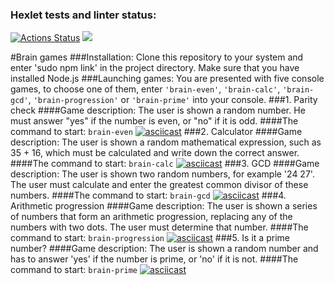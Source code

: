 ### Hexlet tests and linter status:
[![Actions Status](https://github.com/wq4rsz/frontend-project-44/workflows/hexlet-check/badge.svg)](https://github.com/wq4rsz/frontend-project-44/actions)
<a href="https://codeclimate.com/github/wq4rsz/frontend-project-44/maintainability"><img src="https://api.codeclimate.com/v1/badges/19a2299076ce04608a0b/maintainability" /></a>

#Brain games
###Installation:
Clone this repository to your system and enter 'sudo npm link' in the project directory. Make sure that you have installed Node.js
###Launching games:
You are presented with five console games, to choose one of them, enter `'brain-even'`, `'brain-calc'`, `'brain-gcd'`, `'brain-progression'` or `'brain-prime'` into your console.
###1. Parity check
####Game description:
The user is shown a random number. He must answer "yes" if the number is even, or "no" if it is odd.
####The command to start: `brain-even`
[![asciicast](https://asciinema.org/a/PzwZoLrj1YPpRLSfIhkYIRMLy.svg)](https://asciinema.org/a/PzwZoLrj1YPpRLSfIhkYIRMLy)
###2. Calculator
####Game description:
The user is shown a random mathematical expression, such as 35 + 16, which must be calculated and write down the correct answer.
####The command to start: `brain-calc`
[![asciicast](https://asciinema.org/a/VKMpgnYBRNQrWYWyPmKynNEZj.svg)](https://asciinema.org/a/VKMpgnYBRNQrWYWyPmKynNEZj)
###3. GCD
####Game description:
The user is shown two random numbers, for example '24 27'. The user must calculate and enter the greatest common divisor of these numbers.
####The command to start: `brain-gcd`
[![asciicast](https://asciinema.org/a/4Ua26pmFoJCuXdKvqMICXEUXT.svg)](https://asciinema.org/a/4Ua26pmFoJCuXdKvqMICXEUXT)
###4. Arithmetic progression
####Game description:
The user is shown a series of numbers that form an arithmetic progression, replacing any of the numbers with two dots. The user must determine that number.
####The command to start: `brain-progression`
[![asciicast](https://asciinema.org/a/2JbBaVFzHPPkMzMZZ58Kuo5H4.svg)](https://asciinema.org/a/2JbBaVFzHPPkMzMZZ58Kuo5H4)
###5. Is it a prime number?
####Game description:
The user is shown a random number and has to answer 'yes' if the number is prime, or 'no' if it is not.
####The command to start: `brain-prime`
[![asciicast](https://asciinema.org/a/gQne8cUqROWJtzDVR0Zy6AmxQ.svg)](https://asciinema.org/a/gQne8cUqROWJtzDVR0Zy6AmxQ)
